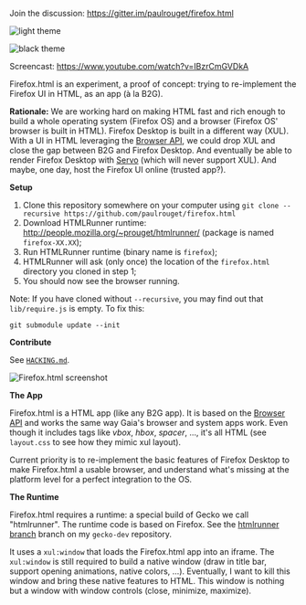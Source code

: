 Join the discussion: https://gitter.im/paulrouget/firefox.html

![light theme](https://cloud.githubusercontent.com/assets/373579/5355479/d4d650d8-7f93-11e4-9645-88c93c8c495a.png)

![black theme](https://cloud.githubusercontent.com/assets/373579/5382222/a9bc89d8-80a8-11e4-86ad-46a128a67fc5.png)

Screencast: https://www.youtube.com/watch?v=IBzrCmGVDkA

Firefox.html is an experiment, a proof of concept: trying to re-implement the Firefox UI in HTML, as an app (à la B2G).

**Rationale:** We are working hard on making HTML fast and rich enough to build
a whole operating system (Firefox OS) and a browser (Firefox OS' browser
is built in HTML). Firefox Desktop is built in a different way (XUL). With a UI
in HTML leveraging the [Browser API](https://developer.mozilla.org/en-US/docs/DOM/Using_the_Browser_API),
we could drop XUL and close the gap between B2G and Firefox Desktop.
And eventually be able to render Firefox Desktop with [Servo](https://github.com/servo/servo)
(which will never support XUL). And maybe, one day, host the Firefox UI online (trusted app?).

**Setup**

1. Clone this repository somewhere on your computer using `git clone --recursive https://github.com/paulrouget/firefox.html`
2. Download HTMLRunner runtime: http://people.mozilla.org/~prouget/htmlrunner/ (package is named `firefox-XX.XX`);
3. Run HTMLRunner runtime (binary name is `firefox`);
4. HTMLRunner will ask (only once) the location of the `firefox.html` directory you cloned in step 1;
5. You should now see the browser running.

Note: If you have cloned without `--recursive`, you may find out that `lib/require.js` is empty. To fix this:

````
git submodule update --init
````

**Contribute**

See [`HACKING.md`](HACKING.md).

![Firefox.html screenshot](https://cloud.githubusercontent.com/assets/373579/5206795/f2153b1c-75a4-11e4-8bb7-da6c94c0a050.png)

**The App**

Firefox.html is a HTML app (like any B2G app). It is based on the
[Browser API](https://developer.mozilla.org/en-US/docs/DOM/Using_the_Browser_API)
and works the same way Gaia's browser and system apps work.
Even though it includes tags like *vbox*, *hbox*, *spacer*, …, it's all HTML
(see `layout.css` to see how they mimic xul layout).

Current priority is to re-implement the basic features of Firefox Desktop to
make Firefox.html a usable browser, and understand what's missing at the
platform level for a perfect integration to the OS.

**The Runtime**

Firefox.html requires a runtime: a special build of Gecko we call "htmlrunner".
The runtime code is based on Firefox.
See the [htmlrunner branch](https://github.com/paulrouget/gecko-dev/tree/htmlrunner)
branch on my `gecko-dev` repository.

It uses a `xul:window` that loads the Firefox.html app into an iframe. The
`xul:window` is still required to build a native window (draw in title bar,
support opening animations, native colors, …). Eventually, I want to kill
this window and bring these native features to HTML. This window is nothing
but a window with window controls (close, minimize, maximize).

